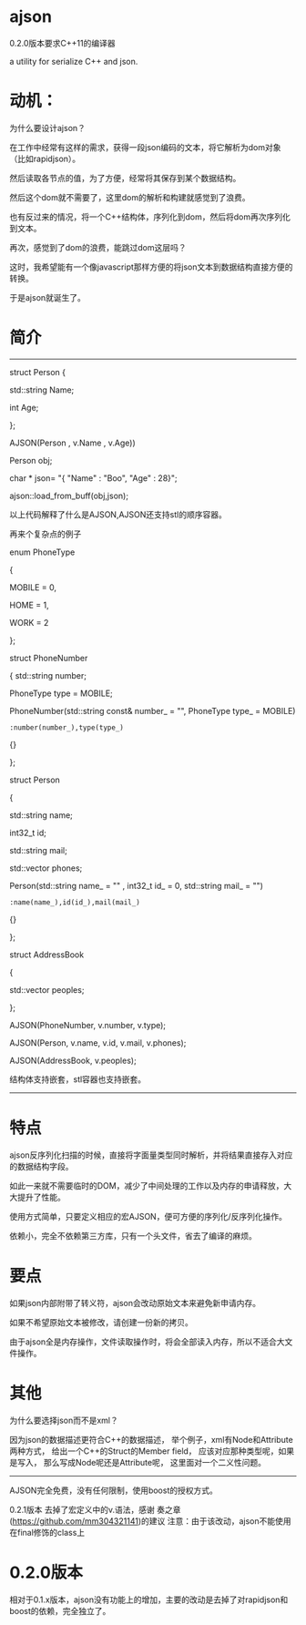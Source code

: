 ajson
=====
0.2.0版本要求C++11的编译器

a utility for serialize C++ and json.

动机：
=====
为什么要设计ajson？

在工作中经常有这样的需求，获得一段json编码的文本，将它解析为dom对象（比如rapidjson）。

然后读取各节点的值，为了方便，经常将其保存到某个数据结构。

然后这个dom就不需要了，这里dom的解析和构建就感觉到了浪费。

也有反过来的情况，将一个C++结构体，序列化到dom，然后将dom再次序列化到文本。

再次，感觉到了dom的浪费，能跳过dom这层吗？

这时，我希望能有一个像javascript那样方便的将json文本到数据结构直接方便的转换。

于是ajson就诞生了。

简介
=====

------------------------------------------------------------------

struct Person
{

  std::string  Name;
  
  int          Age;
  
};

AJSON(Person , v.Name , v.Age))

Person obj;

char * json= "{	\"Name\" : \"Boo\",	\"Age\" : 28}";

ajson::load_from_buff(obj,json);

以上代码解释了什么是AJSON,AJSON还支持stl的顺序容器。

再来个复杂点的例子

enum PhoneType

{

  MOBILE = 0,

  HOME = 1,

  WORK = 2

};

struct PhoneNumber

{
  std::string number;

  PhoneType   type = MOBILE;

  PhoneNumber(std::string const& number_  = "", PhoneType type_ = MOBILE)

    :number(number_),type(type_)

  {}

};

struct Person

{

  std::string name;

  int32_t     id;

  std::string mail;

  std::vector<PhoneNumber> phones;

  Person(std::string name_  = "" , int32_t id_  = 0, std::string mail_ = "")

    :name(name_),id(id_),mail(mail_)

  {}

};

struct AddressBook

{

  std::vector<Person> peoples;

};

AJSON(PhoneNumber, v.number, v.type);

AJSON(Person, v.name, v.id, v.mail, v.phones);

AJSON(AddressBook, v.peoples);

结构体支持嵌套，stl容器也支持嵌套。

--------------------------------------------------------
特点
======
ajson反序列化扫描的时候，直接将字面量类型同时解析，并将结果直接存入对应的数据结构字段。

如此一来就不需要临时的DOM，减少了中间处理的工作以及内存的申请释放，大大提升了性能。

使用方式简单，只要定义相应的宏AJSON，便可方便的序列化/反序列化操作。

依赖小，完全不依赖第三方库，只有一个头文件，省去了编译的麻烦。

要点
======
如果json内部附带了转义符，ajson会改动原始文本来避免新申请内存。

如果不希望原始文本被修改，请创建一份新的拷贝。

由于ajson全是内存操作，文件读取操作时，将会全部读入内存，所以不适合大文件操作。

其他
======

为什么要选择json而不是xml？

因为json的数据描述更符合C++的数据描述，
举个例子，xml有Node和Attribute两种方式，
给出一个C++的Struct的Member field，
应该对应那种类型呢，如果是写入，
那么写成Node呢还是Attribute呢，
这里面对一个二义性问题。

---------------------------------------------------------

AJSON完全免费，没有任何限制，使用boost的授权方式。

0.2.1版本
去掉了宏定义中的v.语法，感谢 奏之章(https://github.com/mm304321141)的建议
注意：由于该改动，ajson不能使用在final修饰的class上

0.2.0版本
=====
相对于0.1.x版本，ajson没有功能上的增加，主要的改动是去掉了对rapidjson和boost的依赖，完全独立了。